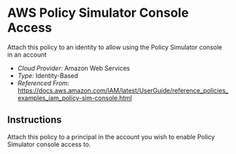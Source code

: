 # AWS Policy Simulator Console Access
Attach this policy to an identity to allow using the Policy Simulator console in an account

- *Cloud Provider:* Amazon Web Services
- *Type:* Identity-Based
- *Referenced From:* https://docs.aws.amazon.com/IAM/latest/UserGuide/reference_policies_examples_iam_policy-sim-console.html

## Instructions
Attach this policy to a principal in the account you wish to enable Policy Simulator console access to.